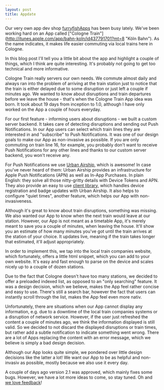 ```yaml
---
layout: post
title: Appdate
---
```


Our very own app dev shop [furryfishApps](http://furryfishapps.com) has been busy lately. 
We've been working hard on an App called ["Cologne Train"] (http://itunes.apple.com/app/bahn-koln/id437791701?mt=8 "Köln Bahn"). As the name 
indicates, it makes life easier commuting via local trains here in Cologne.

In this blog post I'll tell you a little bit about the app and highlight a couple of things, which 
I think are quite interesting. It's probably not going to get too technical and more informative.

Cologne Train really servers our own needs. We commute almost daily and always ran into the problem 
of arriving at the train station just to notice that the train is either delayed due to some disruption 
or just left a couple if minutes ago. We wanted to know about disruptions and train departures before 
we leave the house - that's when the Cologne Train App idea was born. It took about 19 days from 
inception to 1.0, although I have only worked on the App a couple of hours everyday. 

For our first feature - informing users about disruptions - we built a custom server backend. It 
takes care of detecting disruptions and sending out Push Notifications. In our App users can 
select which train lines they are interested in and "subscribe" to Push Notifications. It was one 
of our design goals to make our App as non-invasive as possible. If you are only commuting on train 
line 16, for example, you probably don't want to receive Push Notifications for any other lines 
and thanks to our custom server backend, you won't receive any. 

For Push Notifications we use [Urban Airship](http://urbanairship.com "Urban Airship"), which is awesome! 
In case you've never heard of them: Urban Airship provides an infrastructure for Apple Push Notifications 
(APN) as well as In-App Purchases. In plain English: they solve all those nitty-gritty details with Device 
Tokens and APN. They also provide an easy to use [client library](https://github.com/dlinsin/ios-library "My fork"), 
which handles device registration and badge updates with Urban Airship. It also helps to configure 
"quiet times", another feature, which helps our App with non-invasiveness. 

Although it's great to know about train disruptions, something was missing. We also wanted our App to 
know when the next train would leave at our station. However, our App is not meant as a 
timetable App, it's merely meant to save you a couple of minutes, when leaving the house. It'll show 
you an estimate of how many minutes you've got until the train arrives at the station of your choice. 
It updates live, meaning if the train takes longer that estimated, it'll adjust appropriately. 

In order to implement this, we tap into the local train companies website, which fortunately, 
offers a little html snippet, which you can add to your own website. It's easy and fast enough to 
parse on the device and scales nicely up to a couple of dozen stations. 

Due to the fact that Cologne doesn't have too many stations, we decided to offer a preloaded indexed 
list, as opposed to an "only searching" feature. It was a design decision, which we believe, 
makes the App feel rather concise and easy to use. There's still a search bar, however the fact that 
users can instantly scroll through the list, makes the App feel even more nativ. 

Unfortunately, there are situations when our App cannot display any information, e.g. due to a 
downtime of the local train companies systems or a disruption of network service. However, if the 
user just refreshed the content a couple of minutes ago, we think the information displayed is still 
valid. So we decided to not discard the displayed disruptions or train times, but rather add a subtle 
notification to indicate something went wrong. There are a lot of Apps replacing the content with an 
error message, which we believe is simply a bad design decision. 

Although our App looks quite simple, we pondered over little design decisions like the latter a lot! 
We want our App to be as helpful and non-invasiv as possible, mostly because we also use it every day. 

A couple of days ago version 2.1 was approved, which mainly fixes some bugs. However, we have a lot more 
ideas to come, so stay tuned. Oh and [we love feedback](http://twitter.com/furryfishApps)!








